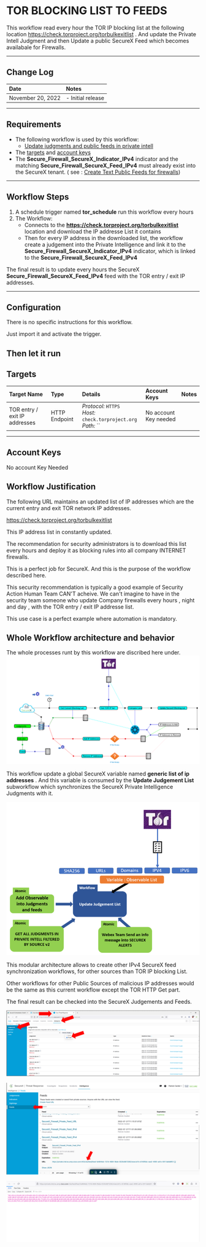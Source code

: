 # TOR BLOCKING LIST TO FEEDS

This workflow read every hour the TOR IP blocking list at the following location https://check.torproject.org/torbulkexitlist . And update the Private Intell Judgment and then Update a public SecureX Feed which becomes availabale for Firewalls.

---

## Change Log

| Date | Notes |
|:-----|:------|
| November 20, 2022 | - Initial release |


---

## Requirements
* The following  workflow is used by this workflow:
	* [Update judgments and public feeds in private intell](https://github.com/pcardotatgit/SecureX_Workflows_and_Stuffs/tree/master/500-SecureX_Workflow_examples/Workflows/update_judgments_in_private_intell)
* The [targets](#targets) and [account keys](#account-keys)
* The **Secure_Firewall_SecureX_Indicator_IPv4** indicator and the matching **Secure_Firewall_SecureX_Feed_IPv4** must already exist into the SecureX tenant. ( see : [Create Text Public Feeds for firewalls](https://github.com/pcardotatgit/SecureX_Workflows_and_Stuffs/tree/master/12-create_securex_blocking_lists_for_firewalls))
---

## Workflow Steps
1. A schedule trigger named **tor_schedule** run this workflow every hours
1. The Workflow:
	* Connects to the **https://check.torproject.org/torbulkexitlist** location and download the IP addresse List it contains
	* Then for every IP address in the downloaded list, the workflow create a judgement into the Private Intelligence and link it to the **Secure_Firewall_SecureX_Indicator_IPv4** indicator, which is linked to the **Secure_Firewall_SecureX_Feed_IPv4**

The final result is to update every hours the SecureX **Secure_Firewall_SecureX_Feed_IPv4** feed with the TOR entry / exit IP addresses.

---

## Configuration
There is no specific instructions for this workflow.

Just import it and activate the trigger.

Then let it run
---

## Targets


| Target Name | Type | Details | Account Keys | Notes |
|:------------|:-----|:--------|:-------------|:------|
| TOR entry / exit IP addresses | HTTP Endpoint | _Protocol:_ `HTTPS`<br />_Host:_ `check.torproject.org`<br />_Path:_ ``|No account Key needed||

---

## Account Keys

No account Key Needed

## Workflow Justification

The following URL maintains an updated list of IP addresses which are the current entry and exit TOR network IP addresses.

https://check.torproject.org/torbulkexitlist

This IP address list in constantly updated.

The recommendation for security administrators is to download this list every hours and deploy it as blocking rules into all company INTERNET firewalls.

This is a perfect job for SecureX. And this is the purpose of the workflow described here.

This security recommendation is typically a good example of Security Action Human Team CAN'T acheive. We can't imagine to have in the security team someone who update Company firewalls every hours , night and day , with the TOR entry / exit IP addresse list.

This use case is a perfect example where automation is mandatory.

## Whole Workflow architecture and behavior

The whole processes runt by this workflow are discribed here under.
![](./assets/img/tor-1.png)

This workflow update a global SecureX variable named **generic list of ip addresses** . And this variable is consumed by the **Update Judgement List** subworkflow which synchronizes the SecureX Private Intelligence Judgments with it.

![](./assets/img/tor-3.png)

This modular architecture allows to create other IPv4 SecureX feed synchronization workflows, for other sources than TOR IP blocking List. 

Other workflows for other Public Sources of malicious IP addresses would be the same as this current workflow except the TOR HTTP Get part.

The final result can be checked into the SecureX Judgements and Feeds.

![](./assets/img/tor-2.png)

![](./assets/img/tor-4.png)

![](./assets/img/tor-5.png)